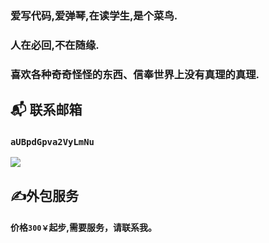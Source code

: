 
### 爱写代码,爱弹琴,在读学生,是个菜鸟.

### 人在必回,不在随缘.

### 喜欢各种奇奇怪怪的东西、信奉世界上没有真理的真理.

## 📬 联系邮箱   
### `aUBpdGpva2VyLmNu`
<a target="_blank" href="https://mail.qq.com/cgi-bin/qm_share?t=qm_mailme&email=mfDZ8O3z9vL867f69w" style="text-decoration:none;"><img src="https://rescdn.qqmail.com/zh_CN/htmledition/images/function/qm_open/ico_mailme_01.png"/></a>
## ✍️外包服务

#### 价格`300￥`起步,需要服务，请联系我。
